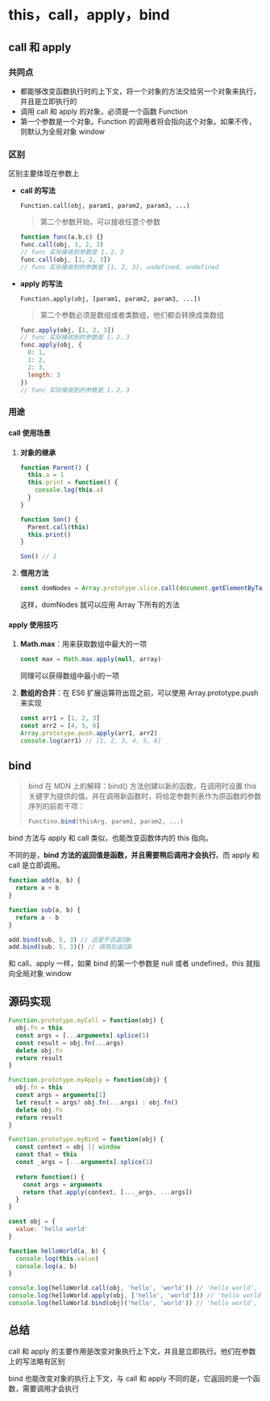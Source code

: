 # this，call，apply，bind

## call 和 apply

### 共同点

*   都能够改变函数执行时的上下文，将一个对象的方法交给另一个对象来执行，并且是立即执行的
*   调用 call 和 apply 的对象，必须是一个函数 Function
*   第一个参数是一个对象。Function 的调用者将会指向这个对象。如果不传，则默认为全局对象 window

### 区别

区别主要体现在参数上

*   **call 的写法**

    `Function.call(obj, param1, param2, param3, ...)`

    >   第二个参数开始，可以接收任意个参数

    ```javascript
    function func(a,b,c) {}
    func.call(obj, 1, 2, 3)
    // func 实际接收到参数是 1，2，3
    func.call(obj, [1, 2, 3])
    // func 实际接收到的参数是 [1, 2, 3], undefined, undefined
    ```

*   **apply 的写法**

    `Function.apply(obj, [param1, param2, param3, ...])`

    >   第二个参数必须是数组或者类数组，他们都会转换成类数组

    ```javascript
    func.apply(obj, [1, 2, 3])
    // func 实际接收到的参数是 1，2，3
    func.apply(obj, {
      0: 1,
      1: 2,
      2: 3,
      length: 3
    })
    // func 实际接收到的参数是 1，2，3
    ```

### 用途

#### call 使用场景

1.  **对象的继承**

    ```javascript
    function Parent() {
      this.a = 1
      this.print = function() {
        console.log(this.a)
      }
    }
    
    function Son() {
      Parent.call(this)
      this.print()
    }
    
    Son() // 1
    ```

2.  **借用方法**

    ```javascript
    const domNodes = Array.prototype.slice.call(document.getElementByTagName('*'))
    ```

    这样，domNodes 就可以应用 Array 下所有的方法

#### apply 使用技巧

1.  **Math.max**：用来获取数组中最大的一项

    ```javascript
    const max = Math.max.apply(null, array)
    ```

    同理可以获得数组中最小的一项

2.  **数组的合并**：在 ES6 扩展运算符出现之前，可以使用 Array.prototype.push 来实现

    ```javascript
    const arr1 = [1, 2, 3]
    const arr2 = [4, 5, 6]
    Array.prototype.push.apply(arr1, arr2)
    console.log(arr1) // [1, 2, 3, 4, 5, 6]
    ```



## bind

>   bind 在 MDN 上的解释：bind() 方法创建以新的函数，在调用时设置 this 关键字为提供的值。并在调用新函数时，将给定参数列表作为原函数的参数序列的前若干项：
>
>   ```javascript
>   Functino.bind(thisArg, param1, param2, ...)
>   ```

bind 方法与 apply 和 call 类似，也能改变函数体内的 this 指向。

不同的是，**bind 方法的返回值是函数，并且需要稍后调用才会执行**。而 apply 和 call 是立即调用。

```javascript
function add(a, b) {
  return a + b
}

function sub(a, b) {
  return a - b
}

add.bind(sub, 5, 3) // 这是不会返回8
add.bind(sub, 5, 3)() // 调用后返回8
```

和 call、apply 一样，如果 bind 的第一个参数是 null 或者 undefined，this 就指向全局对象 window



## 源码实现

```javascript
Function.prototype.myCall = function(obj) {
  obj.fn = this
  const args = [...arguments].splice(1)
  const result = obj.fn(...args)
  delete obj.fn
  return result
}

Function.prototype.myApply = function(obj) {
  obj.fn = this
  const args = arguments[1]
  let result = args? obj.fn(...args) : obj.fn()
  delete obj.fn
  return result
}

Function.prototype.myBind = function(obj) {
  const context = obj || window
  const that = this
  const _args = [...arguments].splice(1)
  
  return function() {
    const args = arguments
    return that.apply(context, [..._args, ...args])
  }
}

const obj = {
  value: 'hello world'
}

function helloWorld(a, b) {
  console.log(this.value)
  console.log(a, b)
}

console.log(helloWorld.call(obj, 'hello', 'world')) // 'hello world', 'hello', 'world'
console.log(helloWorld.apply(obj, ['hello', 'world'])) // 'hello world', 'hello', 'world'
console.log(helloWorld.bind(obj)('hello', 'world')) // 'hello world', 'hello', 'world'
```





## 总结

call 和 apply 的主要作用是改变对象执行上下文，并且是立即执行。他们在参数上的写法略有区别

bind 也能改变对象的执行上下文，与 call 和 apply 不同的是，它返回的是一个函数，需要调用才会执行